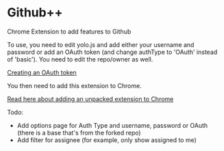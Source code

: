 Github++
============

Chrome Extension to add features to Github

To use, you need to edit yolo.js and add either your username and password or
add an OAuth token (and change authType to 'OAuth' instead of 'basic').
You need to edit the repo/owner as well.

[Creating an OAuth token](https://help.github.com/articles/creating-an-access-token-for-command-line-use)

You then need to add this extension to Chrome.

[Read here about adding an unpacked extension to Chrome](http://developer.chrome.com/extensions/getstarted.html#unpacked)


Todo:

* Add options page for Auth Type and username, password or OAuth (there is a base that's from the forked repo)
* Add filter for assignee (for example, only show assigned to me)

